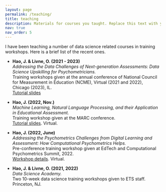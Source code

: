 ```yaml
---
layout: page
permalink: /teaching/
title: teaching
description: Materials for courses you taught. Replace this text with your description.
nav: true
nav_order: 5
---
```


I have been teaching a number of data science related courses in training workshops. Here is a brief list of the recent ones.

- **Hao, J. & Livne, O. (2021 - 2023)**  
  *Addressing the Data Challenges of Next-generation Assessments: Data Science Upskilling for Psychometricians.*  
  Training workshops given at the annual conference of National Council for Measurement in Education (NCME), Virtual (2021 and 2022), Chicago (2023), IL.  
  [Tutorial slides](https://github.com/jgbrainstorm/NCME2023-data-science-workshop)

- **Hao, J. (2022, Nov.)**  
  *Machine Learning, Natural Language Processing, and their Application in Educational Assessment.*  
  Training workshop given at the MARC conference.  
  [Tutorial slides](https://github.com/jgbrainstorm/marc2022_trainingworkshop). Virtual.

- **Hao, J. (2022, June)**  
  *Addressing the Psychometrics Challenges from Digital Learning and Assessment: How Computational Psychometrics Helps.*  
  Pre-conference training workshop given at EdTech and Computational Psychometrics Summit, 2022.  
  [Workshop details](https://www.globalatpevents.com/ecps2022/pre-conferenceworkshop.aspx). Virtual.

- **Hao, J. & Livne, O. (2021, 2022)**  
  *Data Science Academy.*  
  Two 10-week data science training workshops given to ETS staff. Princeton, NJ.
